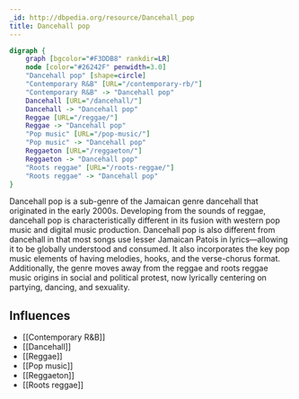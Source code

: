```yaml
---
_id: http://dbpedia.org/resource/Dancehall_pop
title: Dancehall pop
---
```


```dot
digraph {
	graph [bgcolor="#F3DDB8" rankdir=LR]
	node [color="#26242F" penwidth=3.0]
	"Dancehall pop" [shape=circle]
	"Contemporary R&B" [URL="/contemporary-rb/"]
	"Contemporary R&B" -> "Dancehall pop"
	Dancehall [URL="/dancehall/"]
	Dancehall -> "Dancehall pop"
	Reggae [URL="/reggae/"]
	Reggae -> "Dancehall pop"
	"Pop music" [URL="/pop-music/"]
	"Pop music" -> "Dancehall pop"
	Reggaeton [URL="/reggaeton/"]
	Reggaeton -> "Dancehall pop"
	"Roots reggae" [URL="/roots-reggae/"]
	"Roots reggae" -> "Dancehall pop"
}
```

Dancehall pop is a sub-genre of the Jamaican genre dancehall that originated in the early 2000s. Developing from the sounds of reggae, dancehall pop is characteristically different in its fusion with western pop music and digital music production. Dancehall pop is also different from dancehall in that most songs use lesser Jamaican Patois in lyrics––allowing it to be globally understood and consumed. It also incorporates the key pop music elements of having melodies, hooks, and the verse-chorus format. Additionally, the genre moves away from the reggae and roots reggae music origins in social and political protest, now lyrically centering on partying, dancing, and sexuality.

## Influences
- [[Contemporary R&B]]
- [[Dancehall]]
- [[Reggae]]
- [[Pop music]]
- [[Reggaeton]]
- [[Roots reggae]]
